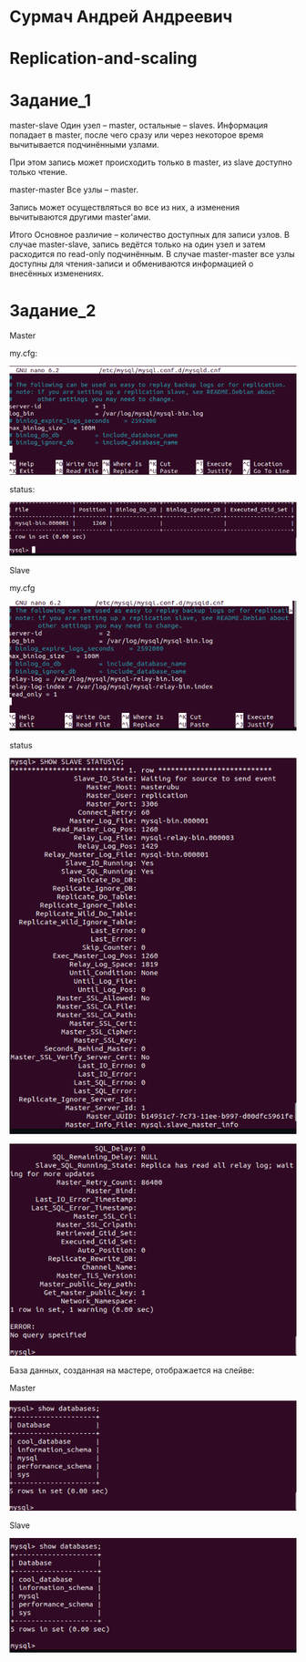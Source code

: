 # Сурмач Андрей Андреевич
# Replication-and-scaling
# Задание_1
master-slave
Один узел – master, остальные – slaves.
Информация попадает в master, после чего сразу или через некоторое время вычитывается подчинёнными узлами.

При этом запись может происходить только в master, из slave доступно только чтение.

master-master
Все узлы – master.

Запись может осуществляться во все из них, а изменения вычитываются другими master'ами.

Итого
Основное различие – количество доступных для записи узлов. В случае master-slave, запись ведётся только на один узел и затем расходится по read-only подчинённым. В случае master-master все узлы доступны для чтения-записи и обмениваются информацией о внесённых изменениях.

# Задание_2
Master

my.cfg:

![1](https://github.com/Aid1986/Replication-and-scaling/blob/main/1.png)

status:

![2](https://github.com/Aid1986/Replication-and-scaling/blob/main/2.png)

Slave

my.cfg


![3](https://github.com/Aid1986/Replication-and-scaling/blob/main/3.png)


status


![4](https://github.com/Aid1986/Replication-and-scaling/blob/main/4.png)

![5](https://github.com/Aid1986/Replication-and-scaling/blob/main/5.png)


База данных, созданная на мастере, отображается на слейве:

Master

![6](https://github.com/Aid1986/Replication-and-scaling/blob/main/6.png)

Slave

![7](https://github.com/Aid1986/Replication-and-scaling/blob/main/7.png)
